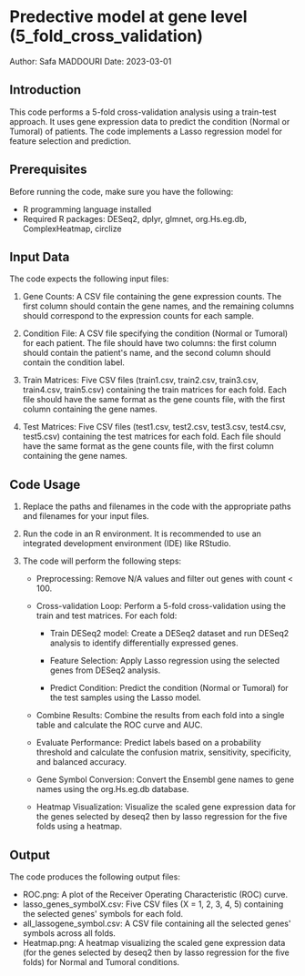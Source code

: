 # Predective model at gene level (5_fold_cross_validation)

Author: Safa MADDOURI
Date: 2023-03-01

## Introduction

This code performs a 5-fold cross-validation analysis using a train-test approach. It uses gene expression data to predict the condition (Normal or Tumoral) of patients. The code implements a Lasso regression model for feature selection and prediction. 

## Prerequisites

Before running the code, make sure you have the following:

- R programming language installed
- Required R packages: DESeq2, dplyr, glmnet, org.Hs.eg.db, ComplexHeatmap, circlize

## Input Data

The code expects the following input files:

1. Gene Counts: A CSV file containing the gene expression counts. The first column should contain the gene names, and the remaining columns should correspond to the expression counts for each sample. 

2. Condition File: A CSV file specifying the condition (Normal or Tumoral) for each patient. The file should have two columns: the first column should contain the patient's name, and the second column should contain the condition label.

3. Train Matrices: Five CSV files (train1.csv, train2.csv, train3.csv, train4.csv, train5.csv) containing the train matrices for each fold. Each file should have the same format as the gene counts file, with the first column containing the gene names.

4. Test Matrices: Five CSV files (test1.csv, test2.csv, test3.csv, test4.csv, test5.csv) containing the test matrices for each fold. Each file should have the same format as the gene counts file, with the first column containing the gene names.

## Code Usage

1. Replace the paths and filenames in the code with the appropriate paths and filenames for your input files.

2. Run the code in an R environment. It is recommended to use an integrated development environment (IDE) like RStudio.

3. The code will perform the following steps:

   - Preprocessing: Remove N/A values and filter out genes with count < 100.
   
   - Cross-validation Loop: Perform a 5-fold cross-validation using the train and test matrices. For each fold:
   
     - Train DESeq2 model: Create a DESeq2 dataset and run DESeq2 analysis to identify differentially expressed genes.
     
     - Feature Selection: Apply Lasso regression using the selected genes from DESeq2 analysis.
     
     - Predict Condition: Predict the condition (Normal or Tumoral) for the test samples using the Lasso model.
   
   - Combine Results: Combine the results from each fold into a single table and calculate the ROC curve and AUC.
   
   - Evaluate Performance: Predict labels based on a probability threshold and calculate the confusion matrix, sensitivity, specificity, and balanced accuracy.
   
   - Gene Symbol Conversion: Convert the Ensembl gene names to gene names using the org.Hs.eg.db database.
   
   - Heatmap Visualization: Visualize the scaled gene expression data for the genes selected by deseq2 then by lasso regression for the five folds using a heatmap.
   
## Output

The code produces the following output files:

- ROC.png: A plot of the Receiver Operating Characteristic (ROC) curve.
- lasso_genes_symbolX.csv: Five CSV files (X = 1, 2, 3, 4, 5) containing the selected genes' symbols for each fold.
- all_lassogene_symbol.csv: A CSV file containing all the selected genes' symbols across all folds.
- Heatmap.png: A heatmap visualizing the scaled gene expression data (for the genes selected by deseq2 then by lasso regression for the five folds) for Normal and Tumoral conditions.



